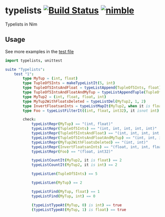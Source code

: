 # typelists [![Build Status](https://travis-ci.org/yglukhov/typelists.svg?branch=master)](https://travis-ci.org/yglukhov/typelists) [![nimble](https://raw.githubusercontent.com/yglukhov/nimble-tag/master/nimble_js.png)](https://github.com/yglukhov/nimble-tag)
Typelists in Nim

## Usage

See more examples in the [test file](https://github.com/yglukhov/typelists/blob/master/tests/test1.nim)

```nim
import typelists, unittest

suite "Typelists":
    test "1":
        type MyTup = (int, float)
        type TupleOf5Ints = makeTypeListIt(5, int)
        type TupleOf5IntsAndFloat = typeListAppend(TupleOf5Ints, float)
        type TupleOf5IntsAndFloatAndMyTup = typeListAppendTuple(TupleOf5IntsAndFloat, MyTup)
        type MyTup2 = (int, float, float, int)
        type MyTup2WithFloatsDeleted = typeListDel(MyTup2, 1, 2)
        type InvertFloatsanInts = typeListMapIt(MyTup2, when it is float: int else: float)
        type Foo = typeListFilterIt((int, float, int32), it isnot int)

        check:
            typeListRepr(MyTup) == "(int, float)"
            typeListRepr(TupleOf5Ints) == "(int, int, int, int, int)"
            typeListRepr(TupleOf5IntsAndFloat) == "(int, int, int, int, int, float)"
            typeListRepr(TupleOf5IntsAndFloatAndMyTup) == "(int, int, int, int, int, float, int, float)"
            typeListRepr(MyTup2WithFloatsDeleted) == "(int, int)"
            typeListRepr(InvertFloatsanInts) == "(float, int, int, float)"
            typeListRepr(Foo) == "(float, int32)"

            typeListCountIt(MyTup2, it is float) == 2
            typeListCountIt(MyTup2, it is int) == 2

            typeListLen(TupleOf5Ints) == 5

            typeListLen(MyTup) == 2

            typeListFind(MyTup, float) == 1
            typeListFind(MyTup, int) == 0

            (typeListTypeAt(MyTup, 0) is int) == true
            (typeListTypeAt(MyTup, 1) is float) == true
```
